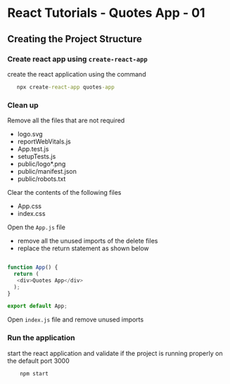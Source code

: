 # React Tutorials - Quotes App - 01

## Creating the Project Structure

### Create react app using `create-react-app`
 
 create the react application using the command
 
 ``` cmd
    npx create-react-app quotes-app
 ```


 ### Clean up

Remove all the files that are not required 
- logo.svg
- reportWebVitals.js
- App.test.js
- setupTests.js
- public/logo*.png
- public/manifest.json
- public/robots.txt

Clear the contents of the following files
- App.css
- index.css

Open the `App.js` file 
- remove all the unused imports of the delete files
- replace the return statement as shown below


``` Javascript

function App() {
  return (
   <div>Quotes App</div>
  );
}

export default App;
```

Open `index.js` file and remove unused imports


### Run the application 

start the react application and validate if the project is running properly on the default port 3000

``` cmd
    npm start
```

